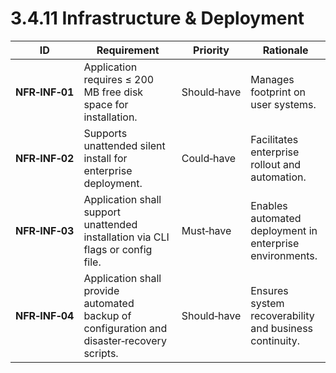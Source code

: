 # 3.4.11 Infrastructure &amp; Deployment

| ID             | Requirement                                                                                | Priority    | Rationale                                      |
| -------------- | ------------------------------------------------------------------------------------------ | ----------- | ---------------------------------------------- |
| **NFR‑INF‑01** | Application requires ≤ 200 MB free disk space for installation.                           | Should‑have | Manages footprint on user systems.             |
| **NFR‑INF‑02** | Supports unattended silent install for enterprise deployment.                             | Could‑have  | Facilitates enterprise rollout and automation. |
| **NFR‑INF‑03** | Application shall support unattended installation via CLI flags or config file.            | Must‑have   | Enables automated deployment in enterprise environments. |
| **NFR‑INF‑04** | Application shall provide automated backup of configuration and disaster‑recovery scripts. | Should‑have | Ensures system recoverability and business continuity. |
